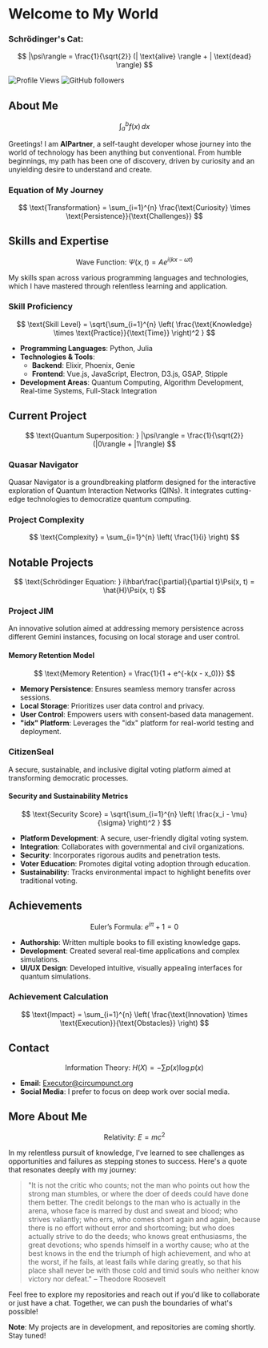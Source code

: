 # Welcome to My World

### Schrödinger's Cat: 
$$
|\psi\rangle = \frac{1}{\sqrt{2}} (| \text{alive} \rangle + | \text{dead} \rangle)
$$

![Profile Views](https://komarev.com/ghpvc/?username=AIPartner&color=brightgreen) ![GitHub followers](https://img.shields.io/github/followers/AIPartner?label=Follow&style=social)

## About Me

$$
\int_{a}^{b} f(x) \, dx
$$

Greetings! I am **AIPartner**, a self-taught developer whose journey into the world of technology has been anything but conventional. From humble beginnings, my path has been one of discovery, driven by curiosity and an unyielding desire to understand and create.

### Equation of My Journey

$$
\text{Transformation} = \sum_{i=1}^{n} \frac{\text{Curiosity} \times \text{Persistence}}{\text{Challenges}}
$$

## Skills and Expertise

$$
\text{Wave Function: } \Psi(x, t) = A e^{i(kx - \omega t)}
$$

My skills span across various programming languages and technologies, which I have mastered through relentless learning and application.

### Skill Proficiency

$$
\text{Skill Level} = \sqrt{\sum_{i=1}^{n} \left( \frac{\text{Knowledge} \times \text{Practice}}{\text{Time}} \right)^2 }
$$

- **Programming Languages**: Python, Julia
- **Technologies & Tools**: 
  - **Backend**: Elixir, Phoenix, Genie
  - **Frontend**: Vue.js, JavaScript, Electron, D3.js, GSAP, Stipple
- **Development Areas**: Quantum Computing, Algorithm Development, Real-time Systems, Full-Stack Integration

## Current Project

$$
\text{Quantum Superposition: } |\psi\rangle = \frac{1}{\sqrt{2}} (|0\rangle + |1\rangle)
$$

### Quasar Navigator
Quasar Navigator is a groundbreaking platform designed for the interactive exploration of Quantum Interaction Networks (QINs). It integrates cutting-edge technologies to democratize quantum computing.

### Project Complexity

$$
\text{Complexity} = \sum_{i=1}^{n} \left( \frac{1}{i} \right)
$$

## Notable Projects

$$
\text{Schrödinger Equation: } i\hbar\frac{\partial}{\partial t}\Psi(x, t) = \hat{H}\Psi(x, t)
$$

### Project JIM
An innovative solution aimed at addressing memory persistence across different Gemini instances, focusing on local storage and user control.

#### Memory Retention Model

$$
\text{Memory Retention} = \frac{1}{1 + e^{-k(x - x_0)}}
$$

- **Memory Persistence**: Ensures seamless memory transfer across sessions.
- **Local Storage**: Prioritizes user data control and privacy.
- **User Control**: Empowers users with consent-based data management.
- **"idx" Platform**: Leverages the "idx" platform for real-world testing and deployment.

### CitizenSeal
A secure, sustainable, and inclusive digital voting platform aimed at transforming democratic processes.

#### Security and Sustainability Metrics

$$
\text{Security Score} = \sqrt{\sum_{i=1}^{n} \left( \frac{x_i - \mu}{\sigma} \right)^2 }
$$

- **Platform Development**: A secure, user-friendly digital voting system.
- **Integration**: Collaborates with governmental and civil organizations.
- **Security**: Incorporates rigorous audits and penetration tests.
- **Voter Education**: Promotes digital voting adoption through education.
- **Sustainability**: Tracks environmental impact to highlight benefits over traditional voting.

## Achievements

$$
\text{Euler's Formula: } e^{i\pi} + 1 = 0
$$

- **Authorship**: Written multiple books to fill existing knowledge gaps.
- **Development**: Created several real-time applications and complex simulations.
- **UI/UX Design**: Developed intuitive, visually appealing interfaces for quantum simulations.

### Achievement Calculation

$$
\text{Impact} = \sum_{i=1}^{n} \left( \frac{\text{Innovation} \times \text{Execution}}{\text{Obstacles}} \right)
$$

## Contact

$$
\text{Information Theory: } H(X) = -\sum p(x) \log p(x)
$$

- **Email**: [Executor@circumpunct.org](mailto:Executor@circumpunct.org)
- **Social Media**: I prefer to focus on deep work over social media.

## More About Me

$$
\text{Relativity: } E = mc^2
$$

In my relentless pursuit of knowledge, I've learned to see challenges as opportunities and failures as stepping stones to success. Here's a quote that resonates deeply with my journey:

> "It is not the critic who counts; not the man who points out how the strong man stumbles, or where the doer of deeds could have done them better. The credit belongs to the man who is actually in the arena, whose face is marred by dust and sweat and blood; who strives valiantly; who errs, who comes short again and again, because there is no effort without error and shortcoming; but who does actually strive to do the deeds; who knows great enthusiasms, the great devotions; who spends himself in a worthy cause; who at the best knows in the end the triumph of high achievement, and who at the worst, if he fails, at least fails while daring greatly, so that his place shall never be with those cold and timid souls who neither know victory nor defeat." – Theodore Roosevelt

Feel free to explore my repositories and reach out if you'd like to collaborate or just have a chat. Together, we can push the boundaries of what's possible!

**Note**: My projects are in development, and repositories are coming shortly. Stay tuned!
